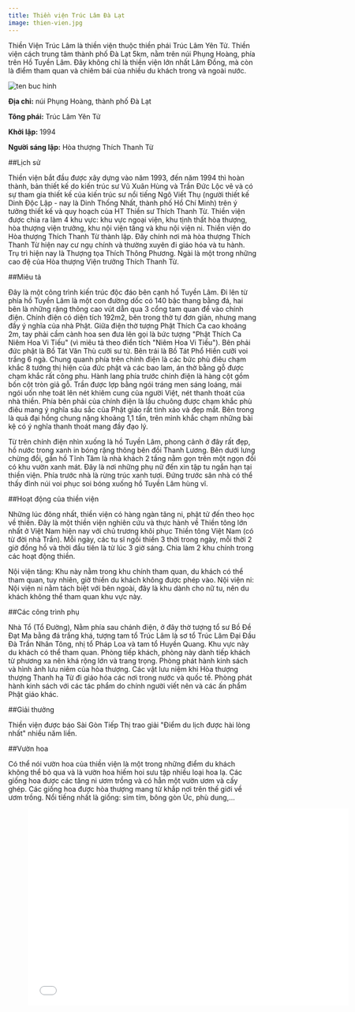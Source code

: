 ```yaml
---
title: Thiền viện Trúc Lâm Đà Lạt
image: thien-vien.jpg
---
```


Thiền Viện Trúc Lâm là thiền viện thuộc thiền phái Trúc Lâm Yên Tử. Thiền viện cách trung tâm thành phố Đà Lạt 5km, nằm trên núi Phụng Hoàng, phía trên Hồ Tuyền Lâm. Đây không chỉ là thiền viện lớn nhất Lâm Đồng, mà còn là điểm tham quan và chiêm bái của nhiều du khách trong và ngoài nước.

![ten buc hinh](https://upload.wikimedia.org/wikipedia/commons/thumb/4/4e/ThienVienTrucLamDaLat_entrance_gate.JPG/1024px-ThienVienTrucLamDaLat_entrance_gate.JPG "ten buc hinh")

**Địa chỉ:** núi Phụng Hoàng, thành phố Đà Lạt

**Tông phái:**	Trúc Lâm Yên Tử

**Khởi lập:** 1994

**Người sáng lập:**	Hòa thượng Thích Thanh Từ

##Lịch sử

Thiền viện bắt đầu được xây dựng vào năm 1993, đến năm 1994 thì hoàn thành, bản thiết kế do kiến trúc sư Vũ Xuân Hùng và Trần Đức Lộc vẽ và có sự tham gia thiết kế của kiến trúc sư nổi tiếng Ngô Viết Thụ (người thiết kế Dinh Độc Lập - nay là Dinh Thống Nhất, thành phố Hồ Chí Minh) trên ý tưởng thiết kế và quy hoạch của HT Thiền sư Thích Thanh Từ. Thiền viện được chia ra làm 4 khu vực: khu vực ngoại viện, khu tịnh thất hòa thượng, hòa thượng viện trưởng, khu nội viện tăng và khu nội viện ni. Thiền viện do Hòa thượng Thích Thanh Từ thành lập. Đây chính nơi mà hòa thượng Thích Thanh Từ hiện nay cư ngụ chính và thường xuyên đi giáo hóa và tu hành. Trụ trì hiện nay là Thượng tọa Thích Thông Phương. Ngài là một trong những cao đệ của Hòa thượng Viện trưởng Thích Thanh Từ.

##Miêu tả

Đây là một công trình kiến trúc độc đáo bên cạnh hồ Tuyền Lâm. Đi lên từ phía hồ Tuyền Lâm là một con đường dốc có 140 bậc thang bằng đá, hai bên là những rặng thông cao vút dẫn qua 3 cổng tam quan để vào chính điện. Chính điện có diện tích 192m2, bên trong thờ tự đơn giản, nhưng mang đầy ý nghĩa của nhà Phật. Giữa điện thờ tượng Phật Thích Ca cao khoảng 2m, tay phải cầm cành hoa sen đưa lên gọi là bức tượng "Phật Thích Ca Niêm Hoa Vi Tiếu" (vì miêu tả theo điển tích "Niêm Hoa Vi Tiếu"). Bên phải đức phật là Bồ Tát Văn Thù cưỡi sư tử. Bên trái là Bồ Tát Phổ Hiền cưỡi voi trắng 6 ngà. Chung quanh phía trên chính điện là các bức phù điêu chạm khắc 8 tướng thị hiện của đức phật và các bao lam, án thờ bằng gỗ được chạm khắc rất công phu. Hành lang phía trước chính điện là hàng cột gồm bốn cột tròn giả gỗ. Trần được lợp bằng ngói tráng men sáng loáng, mái ngói uốn nhẹ toát lên nét khiêm cung của người Việt, nét thanh thoát của nhà thiền. Phía bên phải của chính điện là lầu chuông được chạm khắc phù điêu mang ý nghĩa sâu sắc của Phật giáo rất tinh xảo và đẹp mắt. Bên trong là quả đại hồng chung nặng khoảng 1,1 tấn, trên mình khắc chạm những bài kệ có ý nghĩa thanh thoát mang đầy đạo lý.

Từ trên chính điện nhìn xuống là hồ Tuyền Lâm, phong cảnh ở đây rất đẹp, hồ nước trong xanh in bóng rặng thông bên đồi Thanh Lương. Bên dưới lưng chừng đồi, gần hồ Tĩnh Tâm là nhà khách 2 tầng nằm gọn trên một ngọn đồi có khu vườn xanh mát. Đây là nơi những phụ nữ đến xin tập tu ngắn hạn tại thiền viện. Phía trước nhà là rừng trúc xanh tươi. Đứng trước sân nhà có thể thấy đỉnh núi voi phục soi bóng xuống hồ Tuyền Lâm hùng vĩ.

##Hoạt động của thiền viện

Những lúc đông nhất, thiền viện có hàng ngàn tăng ni, phật tử đến theo học về thiền. Đây là một thiền viện nghiên cứu và thực hành về Thiền tông lớn nhất ở Việt Nam hiện nay với chủ trương khôi phục Thiền tông Việt Nam (có từ đời nhà Trần). Mỗi ngày, các tu sĩ ngồi thiền 3 thời trong ngày, mỗi thời 2 giờ đồng hồ và thời đầu tiên là từ lúc 3 giờ sáng. Chia làm 2 khu chính trong các hoạt động thiền.

Nội viện tăng: Khu này nằm trong khu chính tham quan, du khách có thể tham quan, tuy nhiên, giờ thiền du khách không được phép vào.
Nội viện ni: Nội viện ni nằm tách biệt với bên ngoài, đây là khu dành cho nữ tu, nên du khách không thể tham quan khu vực này.

##Các công trình phụ

Nhà Tổ (Tổ Đường), Nằm phía sau chánh điện, ở đây thờ tượng tổ sư Bồ Đề Đạt Ma bằng đá trắng khá, tượng tam tổ Trúc Lâm là sơ tổ Trúc Lâm Đại Đầu Đà Trần Nhân Tông, nhị tổ Pháp Loa và tam tổ Huyền Quang. Khu vực này du khách có thể tham quan.
Phòng tiếp khách, phòng này dành tiếp khách từ phương xa nên khá rộng lớn và trang trọng.
Phòng phát hành kinh sách và hình ảnh lưu niêm của hòa thượng. Các vật lưu niệm khi Hòa thượng thượng Thanh hạ Từ đi giáo hóa các nơi trong nước và quốc tế.
Phòng phát hành kinh sách với các tác phẩm do chính người viết nên và các ấn phẩm Phật giáo khác.

##Giải thưởng

Thiền viện được báo Sài Gòn Tiếp Thị trao giải "Điểm du lịch được hài lòng nhất" nhiều năm liền.

##Vườn hoa

Có thể nói vườn hoa của thiền viện là một trong những điểm du khách không thể bỏ qua và là vườn hoa hiếm hoi sưu tập nhiều loại hoa lạ. Các giống hoa được các tăng ni ươm trồng và có hẳn một vườn ươm và cấy ghép. Các giống hoa được hòa thượng mang từ khắp nơi trên thế giới về ươm trồng. Nổi tiếng nhất là giống: sim tím, bông gòn Úc, phù dung,…

<figure><iframe width="650" height="400" src="//www.youtube-nocookie.com/embed/UmO5q5DPcjg" frameborder="0" allowfullscreen></iframe></figure>